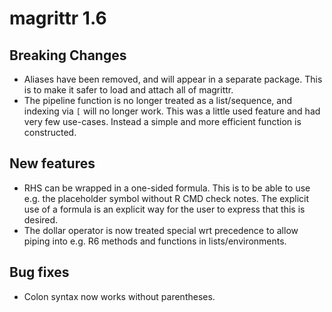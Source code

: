 # magrittr 1.6

## Breaking Changes

* Aliases have been removed, and will appear in a separate package. This
  is to make it safer to load and attach all of magrittr.
* The pipeline function is no longer treated as a list/sequence, and 
  indexing via `[` will no longer work. This was a little used feature and 
  had very few use-cases. Instead a simple and more efficient function is
  constructed.


## New features

* RHS can be wrapped in a one-sided formula. This is to be able to use e.g. the 
  placeholder symbol without R CMD check notes. The explicit use of a formula
  is an explicit way for the user to express that this is desired.
* The dollar operator is now treated special wrt precedence to allow piping into
  e.g. R6 methods and functions in lists/environments.

## Bug fixes

* Colon syntax now works without parentheses.

